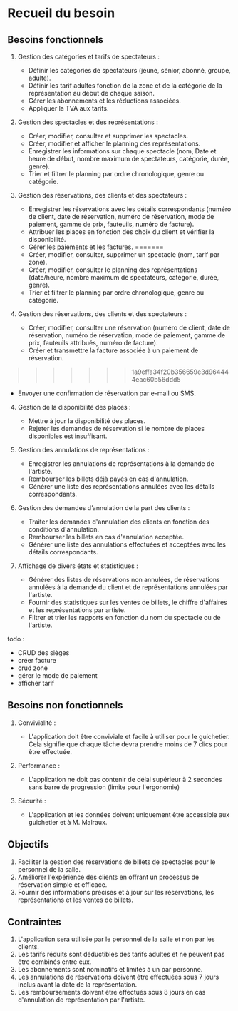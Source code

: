 # Recueil du besoin

## Besoins fonctionnels

1. Gestion des catégories et tarifs de spectateurs :
   - Définir les catégories de spectateurs (jeune, sénior, abonné, groupe, adulte).
   - Définir les tarif adultes fonction de la zone et de la catégorie de la représentation au début de chaque saison.
   - Gérer les abonnements et les réductions associées.
   - Appliquer la TVA aux tarifs.

2. Gestion des spectacles et des représentations :
   - Créer, modifier, consulter et supprimer les spectacles.
   - Créer, modifier et afficher le planning des représentations.
   - Enregistrer les informations sur chaque spectacle (nom, Date et heure de début, nombre maximum de spectateurs, catégorie, durée, genre).
   - Trier et filtrer le planning par ordre chronologique, genre ou catégorie.

3. Gestion des réservations, des clients et des spectateurs :
   - Enregistrer les réservations avec les détails correspondants (numéro de client, date de réservation, numéro de réservation, mode de paiement, gamme de prix, fauteuils, numéro de facture).
   - Attribuer les places en fonction des choix du client et vérifier la disponibilité.
   - Gérer les paiements et les factures.
=======
   - Créer, modifier, consulter, supprimer un spectacle (nom, tarif par zone).
   - Créer, modifier, consulter le planning des représentations (date/heure, nombre maximum de spectateurs, catégorie, durée, genre).
   - Trier et filtrer le planning par ordre chronologique, genre ou catégorie.

3. Gestion des réservations, des clients et des spectateurs :
   - Créer, modifier, consulter une réservation (numéro de client, date de réservation, numéro de réservation, mode de paiement, gamme de prix, fauteuils attribués, numéro de facture).
   - Créer et transmettre la facture associée à un paiement de réservation.
>>>>>>> 1a9effa34f20b356659e3d964444eac60b56ddd5
   - Envoyer une confirmation de réservation par e-mail ou SMS.

4. Gestion de la disponibilité des places :
   - Mettre à jour la disponibilité des places.
   - Rejeter les demandes de réservation si le nombre de places disponibles est insuffisant.

5. Gestion des annulations de représentations :
   - Enregistrer les annulations de représentations à la demande de l'artiste.
   - Rembourser les billets déjà payés en cas d'annulation.
   - Générer une liste des représentations annulées avec les détails correspondants.

5. Gestion des demandes d’annulation de la part des clients :
   - Traiter les demandes d'annulation des clients en fonction des conditions d'annulation.
   - Rembourser les billets en cas d'annulation acceptée.
   - Générer une liste des annulations effectuées et acceptées avec les détails correspondants.

6. Affichage de divers états et statistiques :
   - Générer des listes de réservations non annulées, de réservations annulées à la demande du client et de représentations annulées par l'artiste.
   - Fournir des statistiques sur les ventes de billets, le chiffre d'affaires et les représentations par artiste.
   - Filtrer et trier les rapports en fonction du nom du spectacle ou de l'artiste.

todo :

- CRUD des sièges
- créer facture
- crud zone
- gérer le mode de paiement
- afficher tarif

## Besoins non fonctionnels

1. Convivialité :
   - L'application doit être conviviale et facile à utiliser pour le guichetier. Cela signifie que chaque tâche devra prendre moins de 7 clics pour être effectuée.

2. Performance :
   - L'application ne doit pas contenir de délai supérieur à 2 secondes sans barre de progression (limite pour l'ergonomie)

3. Sécurité :
   - L'application et les données doivent uniquement être accessible aux guichetier et à M. Malraux.

## Objectifs

1. Faciliter la gestion des réservations de billets de spectacles pour le personnel de la salle.
2. Améliorer l'expérience des clients en offrant un processus de réservation simple et efficace.
3. Fournir des informations précises et à jour sur les réservations, les représentations et les ventes de billets.

## Contraintes

1. L'application sera utilisée par le personnel de la salle et non par les clients.
2. Les tarifs réduits sont déductibles des tarifs adultes et ne peuvent pas être combinés entre eux.
3. Les abonnements sont nominatifs et limités à un par personne.
4. Les annulations de réservations doivent être effectuées sous 7 jours inclus avant la date de la représentation.
5. Les remboursements doivent être effectués sous 8 jours en cas d'annulation de représentation par l'artiste.
